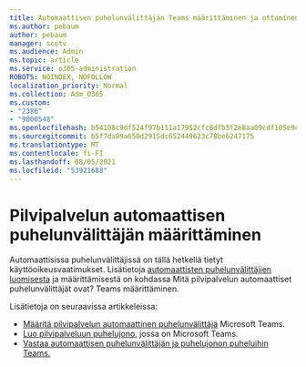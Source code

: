```yaml
---
title: Automaattisen puhelunvälittäjän Teams määrittäminen ja ottaminen käyttöön
ms.author: pebaum
author: pebaum
manager: scotv
ms.audience: Admin
ms.topic: article
ms.service: o365-administration
ROBOTS: NOINDEX, NOFOLLOW
localization_priority: Normal
ms.collection: Adm_O365
ms.custom:
- "2386"
- "9000548"
ms.openlocfilehash: b54108c9df524f97b111a17952cfc8dfb5f2e8aa09cdf105e9452fcc27dc1028
ms.sourcegitcommit: b5f7da89a650d2915dc652449623c78be6247175
ms.translationtype: MT
ms.contentlocale: fi-FI
ms.lasthandoff: 08/05/2021
ms.locfileid: "53921688"
---
```

# <a name="set-up-a-cloud-auto-attendant"></a>Pilvipalvelun automaattisen puhelunvälittäjän määrittäminen

Automaattisissa puhelunvälittäjissä on tällä hetkellä tietyt käyttöoikeusvaatimukset. Lisätietoja [automaattisten puhelunvälittäjien luomisesta](https://docs.microsoft.com/microsoftteams/what-are-phone-system-auto-attendants) ja määrittämisestä on kohdassa Mitä pilvipalvelun automaattiset puhelunvälittäjät ovat? Teams määrittäminen. 

Lisätietoja on seuraavissa artikkeleissa:

- [Määritä pilvipalvelun automaattinen puhelunvälittäjä](https://docs.microsoft.com/microsoftteams/create-a-phone-system-auto-attendant) Microsoft Teams. 
- [Luo pilvipalveluun puhelujono,](https://docs.microsoft.com/microsoftteams/create-a-phone-system-call-queue) jossa on Microsoft Teams. 
- [Vastaa automaattisen puhelunvälittäjän ja puhelujonon puheluihin Teams.](https://docs.microsoft.com/microsoftteams/answer-auto-attendant-and-call-queue-calls) 